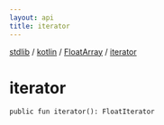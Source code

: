 ```yaml
---
layout: api
title: iterator
---
```

[stdlib](../../index.md) / [kotlin](../index.md) / [FloatArray](index.md) / [iterator](iterator.md)

# iterator

```
public fun iterator(): FloatIterator
```
